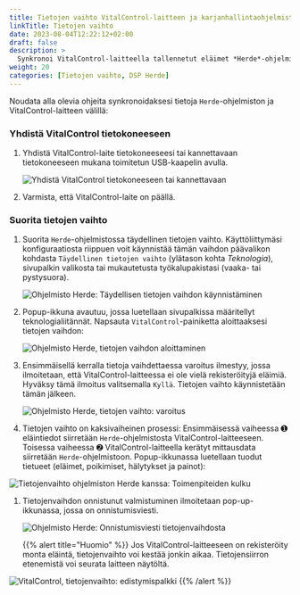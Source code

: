 ```yaml
---
title: Tietojen vaihto VitalControl-laitteen ja karjanhallintaohjelmiston Herde välillä
linkTitle: Tietojen vaihto
date: 2023-08-04T12:22:12+02:00
draft: false
description: >
  Synkronoi VitalControl-laitteella tallennetut eläimet *Herde*-ohjelmistossa hallittavien eläinten kanssa ja siirrä VitalControl-laitteella mitatut arvot *Herde*-ohjelmistoon.
weight: 20
categories: [Tietojen vaihto, DSP Herde]
---
```

Noudata alla olevia ohjeita synkronoidaksesi tietoja `Herde`-ohjelmiston ja VitalControl-laitteen välillä:

### Yhdistä VitalControl tietokoneeseen

1. Yhdistä VitalControl-laite tietokoneeseesi tai kannettavaan tietokoneeseen mukana toimitetun USB-kaapelin avulla.

   ![Yhdistä VitalControl tietokoneeseen tai kannettavaan](/images/synchronisation/connect-to-pc.svg "Yhdistä VitalControl tietokoneeseen")

1. Varmista, että VitalControl-laite on päällä.

### Suorita tietojen vaihto

1. Suorita `Herde`-ohjelmistossa täydellinen tietojen vaihto. Käyttöliittymäsi konfiguraatiosta riippuen voit käynnistää tämän vaihdon päävalikon kohdasta `Täydellinen tietojen vaihto` (ylätason kohta _Teknologia_), sivupalkin valikosta tai mukautetusta työkalupakistasi (vaaka- tai pystysuora).

   ![Ohjelmisto Herde: Täydellisen tietojen vaihdon käynnistäminen](../screenshots/data-exchange.png "Herde: Tietojen vaihdon käynnistäminen")

1. Popup-ikkuna avautuu, jossa luetellaan sivupalkissa määritellyt teknologialiitännät. Napsauta `VitalControl`-painiketta aloittaaksesi tietojen vaihdon:

   ![Ohjelmisto Herde, tietojen vaihdon aloittaminen](../screenshots/start-transfer.png "Herde: Aloita tietojen vaihto")

1. Ensimmäisellä kerralla tietoja vaihdettaessa varoitus ilmestyy, jossa ilmoitetaan, että VitalControl-laitteessa ei ole vielä rekisteröityjä eläimiä. Hyväksy tämä ilmoitus valitsemalla `Kyllä`. Tietojen vaihto käynnistetään tämän jälkeen.

   ![Ohjelmisto Herde, tietojen vaihto: varoitus](../screenshots/warning.png "Tietojen vaihto: varoitus")

1. Tietojen vaihto on kaksivaiheinen prosessi: Ensimmäisessä vaiheessa ➊ eläintiedot siirretään `Herde`-ohjelmistosta VitalControl-laitteeseen. Toisessa vaiheessa ➋ VitalControl-laitteella kerätyt mittausdata siirretään `Herde`-ohjelmistoon. Popup-ikkunassa luetellaan tuodut tietueet (eläimet, poikimiset, hälytykset ja painot):

![Tietojenvaihto ohjelmiston Herde kanssa: Toimenpiteiden kulku](../screenshots/data-transfer.png "Tietojenvaihto: Toimenpiteiden kulku")

1. Tietojenvaihdon onnistunut valmistuminen ilmoitetaan pop-up-ikkunassa, jossa on onnistumisviesti.

   ![Ohjelmisto Herde: Onnistumisviesti tietojenvaihdosta](../screenshots/success-message.png "Herde: Onnistumisviesti tietojenvaihdosta")

    {{% alert title="Huomio" %}}
Jos VitalControl-laitteeseen on rekisteröity monta eläintä, tietojenvaihto voi kestää jonkin aikaa. Tietojensiirron etenemistä voi seurata laitteen näytöltä.

![VitalControl, tietojenvaihto: edistymispalkki](../../vcsynchronizer/images/import-animals/data-transfer.png "VitalControl: edistymispalkki tietojenvaihdossa")
    {{% /alert %}}
